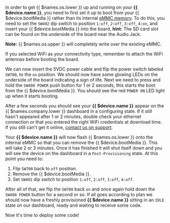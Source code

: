 In order to get {{ $names.os.lower }} up and running on your **{{ $device.name }}**, you need to first set it up to boot from your {{ $device.bootMedia }} rather than its
internal [eMMC memory][emmc-link]. To do this, you need to set the `SW402` dip switch to position `1:off`, `2:off`, `3:off`, `4:on`, and insert your {{ $device.bootMedia }}
into the board, **hint:** The SD card slot can be found on the underside of the board near the Audio Jack.

__Note:__ {{ $names.os.upper }} will completely write over the existing eMMC.

<!-- <img src="/img/artik5/artik5-dev-kit.png" width="80%"> -->
If you selected WiFi as your connectivity type, remember to attach the WiFi antennas before booting the board.

We can now insert the 5VDC power cable and flip the power switch labeled `SW700`, to the `on` position.
We should now have some glowing LEDs on the underside of the board indicating a sign of life. Next we need to press and hold the `SW400 POWER` push button for 1 or 2 seconds,
this starts the boot from the {{ $device.bootMedia }}. You should see the red `POWER ON` LED light up when it starts booting.

After a few seconds you should see your **{{ $device.name }}** appear on the {{ $names.company.lower }} dashboard in a configuring state.
If it still hasn't appeared after 1 or 2 minutes, double check your ethernet connection or that you entered the right WiFi credentials at download time.
If you still can't get it online, [contact us on support](/support/).

Your **{{ $device.name }}** will now flash {{ $names.os.lower }} onto the internal eMMC so that you can remove the {{ $device.bootMedia }}. This will take 2 or 3 minutes. Once it has finished it will shut itself down and you will see the device on the dashboard in a `Post-Provisioning` state.
At this point you need to:

1. Flip `SW700` back to `off` position.
2. Remove the {{ $device.bootMedia }}.
3. Set `SW402` dip switch to position `1:off`, `2:off`, `3:off`, `4:off`.

After all of that, we flip the `SW700` back `on` and once again hold down the `SW400 POWER` button for a second or so. If all goes according to plan we should
now have a freshly provisioned **{{ $device.name }}** sitting in an `IDLE` state on our dashboard, ready and waiting to receive some code.

Now it's time to deploy some code!

[emmc-link]:http://www.datalight.com/solutions/technologies/emmc/what-is-emmc
